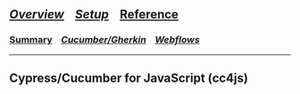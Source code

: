 

## [_Overview_](README.md) &nbsp;&nbsp; [_Setup_](README_Setup.md) &nbsp;&nbsp; [**Reference**](README_Reference.md)

### [**Summary**](README_Reference.md) &nbsp;&nbsp; [_Cucumber/Gherkin_](README_Reference_Cucumber.md) &nbsp;&nbsp; [_Webflows_](README_Reference_Webflows.md)

---

## Cypress/Cucumber for JavaScript (cc4js)
